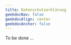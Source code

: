 ```yaml
---
title: Datenschutzerklärung
geekdocNav: false
geekdocAlign: center
geekdocAnchor: false
---
```


To be done ...